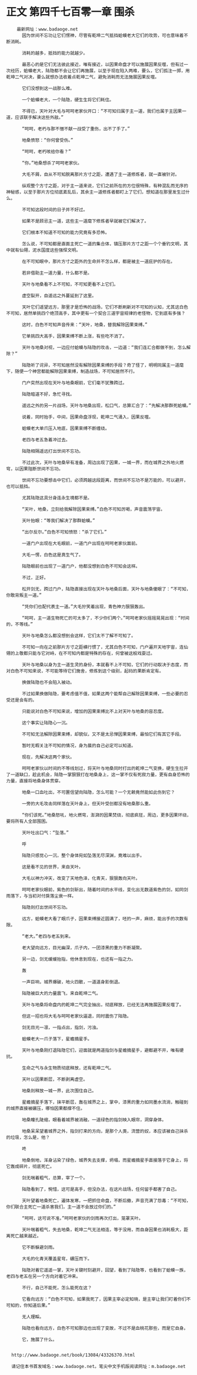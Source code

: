 # 正文 第四千七百零一章 围杀
        最新网址：www.badaoge.net
          因为世间不忘功让它们愣神，尽管有乾坤二气抵挡蛤蟆老大它们的攻势，可也意味着不断消耗。
      
          消耗的越多，抵挡的能力就越少。
      
          最恶心的是它们无法彼此接近，唯有接近，以因果命盘才可以施展因果反噬，但有过一次经历，蛤蟆老大，陆隐都不会让它们再施展，以至于现在陷入两难，要么，它们孤注一掷，用乾坤二气对决，要么就想办法收着点乾坤二气，避免消耗而无法施展因果反噬。
      
          它们没想到这一战那么难。
      
          一个蛤蟆老大，一个陆隐，硬生生将它们耗住。
      
          不得已，天叶对大毛与呵呵老家伙开口：“不可知归属于主一道，我们也属于主因果一道，应该联手解决这些外敌。”
      
          “呵呵，老朽与那不憎不献一战受了重伤，出不了手了。”
      
          地桑愤怒：“你何曾受伤。”
      
          “呵呵，老朽咳给你看？”
      
          “你。”地桑想杀了呵呵老家伙。
      
          大毛不屑，自从不可知脱离那片方寸之距，遭遇了主一道修炼者，就一直被针对。
      
          纵观整个方寸之距，对于主一道来说，它们之前所在的方位很特殊，有种混乱而无序的神秘感，以至于那片方位彻底紊乱后，其余主一道修炼者都盯上了它们，想知道在那里发生过什么。
      
          不可知这段时间的日子并不好过。
      
          如果不是顾忌主一道，这些主一道麾下修炼者早就被它们解决了。
      
          它们根本不知道不可知的能力究竟有多恐怖。
      
          怎么说，不可知都是直面主死亡一道的集合体，镇压那片方寸之距一个个垂钓文明，其中就有仙翎，泥水国度这些强悍文明。
      
          在不可知眼中，那片方寸之距外的生命并不怎么样，都是被主一道庇护的存在。
      
          若非借助主一道力量，什么都不是。
      
          天叶与地桑看不上不可知，不可知更看不上它们。
      
          虚空裂开，自遥远之外蔓延到了这里。
      
          天叶它们遥望远方，那里才是恐怖的战场，它们不断刷新对不可知的认知，尤其这白色不可知，居然单挑四个绝顶高手，其中更有一个契合三道宇宙规律的老怪物，它到底有多强？
      
          这时，白色不可知声音传来：“天叶，地桑，替我解除因果束缚。”
      
          它单挑四大高手，因果束缚不断上涨，有些吃不消了。
      
          天叶与地桑对视，一边应付蛤蟆与陆隐的攻击，一边道：“我们连汇合都做不到，怎么解除？”
      
          陆隐听了诧异，不可知居然没有解除因果束缚的手段？奇了怪了，明明同属主一道麾下，随便一个神宫都能解除因果束缚，制造战场，不可知居然不行。
      
          门户突然出现在天叶与地桑眼前，它们毫不犹豫跨过。
      
          陆隐暗道不好，急忙寻找。
      
          遥远之外的另一片战场，天叶与地桑出现，松口气，总算汇合了：“先解决那群死蛤蟆。”
      
          说着，同时抬手，中间，因果命盘浮现，乾坤二气涌入，因果反噬。
      
          蛤蟆老大单爪压入地底，因果束缚不断缠绕。
      
          老四与老五急着冲过去。
      
          陆隐相隔遥远打出世间不忘功。
      
          不过此次，天叶与地桑早有准备，周边出现了因果，一城一界，而在城界之外地火燃穹，以因果阻断世间不忘功。
      
          世间不忘功要想击中它们，必须跨越这段距离，而世间不忘功不是万能的，可以避开，也可以抵挡。
      
          尤其陆隐这具分身连永生境都不是。
      
          “天叶，地桑，立刻给我解除因果束缚。”白色不可知厉喝，声音震荡宇宙。
      
          天叶抬眼：“等我们解决了那群蛤蟆。”
      
          “出尔反尔。”白色不可知愤怒：“杀了它们。”
      
          一道门户出现在大毛眼前，一道门户出现在呵呵老家伙面前。
      
          大毛一愣，白色这是真生气了。
      
          陆隐眼前也出现了一道门户，他都没想到白色不可知会这样。
      
          不过，正好。
      
          松开剑无，跨过门户，陆隐直接出现在天叶与地桑后面，天叶与地桑傻眼了：“不可知，你敢背叛主一道。”
      
          “凭你们也配代表主一道。”大毛狞笑着出现，青色神力狠狠轰出。
      
          “呵呵，主一道生物死亡的可太多了，不少你们两个。”呵呵老家伙摇摇晃晃出现：“时间的，不等线。”
      
          天叶与地桑怎么都没想到会这样，它们太不了解不可知了。
      
          不可知一向在之前那片方寸之距横行惯了，尤其白色不可知，门户遍开天地宇宙，连仙翎的上敬都只能与它对峙，在不可知内都是特殊的存在，何曾被这般戏耍过。
      
          天叶与地桑以身为主一道生灵的身份，本就看不上不可知，它们的行动取决于态度，而对白色不可知来说，不可能等待它们施舍，修炼到这个级别，起码的果断肯定有。
      
          换做陆隐也不会陷入被动。
      
          不过如果换做陆隐，要考虑值不值，如果这两个能帮自己解除因果束缚，一些必要的忍受还是会有的。
      
          只能说对白色不可知来说，增加的因果束缚比不上对天叶与地桑的容忍度。
      
          这个事实让陆隐心一沉。
      
          不可知无法解除因果束缚，却貌似，又不是太忌惮因果束缚，最怕它们有其它手段。
      
          暂时无暇关注不可知的情况，身为晨的自己必定可以知道。
      
          现在，先解决这两个家伙。
      
          呵呵老家伙以时间的不等线划过，将天叶与地桑同时打出的乾坤二气变换，硬生生拉开了一道缺口，趁此机会，陆隐一掌狠狠打在地桑身上，这一掌不仅有死寂力量，更有自身恐怖的力量，直接将地桑身体贯穿。
      
          地桑一口血吐出，不可置信望向陆隐，怎么可能？一个无赖竟然能如此伤到它？
      
          一旁的大毛攻击同样落在天叶身上，但天叶受创都没有地桑那么重。
      
          “你们该死。”地桑怒吼，地火燃穹，澎湃的因果焚烧，彻底疯狂，周边，更多因果环绕，要将所有人全部围困。
      
          天叶吐出口气：“坠落。”
      
          呼
      
          陆隐只感觉心一沉，整个身体宛如坠落无尽深渊，竟难以出手。
      
          这是看不见的世界，来自天叶。
      
          大毛以神力冲天，改变了天地色泽，化青天，狠狠轰向天叶。
      
          呵呵老家伙眼前，紫色的剑斩出，随着时间的水平线，变化出无数道紫色的剑，如同剑雨落下，与当初对付戾落尘衰一样。
      
          陆隐则打出世间不忘功。
      
          远方，蛤蟆老大看了眼爪子，因果束缚接近圆满了，呸的一声，麻烦，能出手的次数有限。
      
          “老大。”老四与老五到来。
      
          老大望向远方，目光幽深，爪子内，一团漆黑的重力不断凝聚。
      
          另一边，剑无缓缓抬指，他休息到现在，也还有一指之力。
      
          轰
      
          一声巨响，城界爆破，地火四散，一道道身影倒退。
      
          陆隐被巨大的力量震飞，来自乾坤二气。
      
          天叶与地桑将命盘内的乾坤二气完全抽出，彻底释放，已经无法再施展因果反噬了。
      
          但这一招也将大毛与呵呵老家伙逼退，同时震伤了陆隐。
      
          剑无目光一凛，一指点出，指剑，污浊。
      
          蛤蟆老大一爪子落下，星蟾摘星手。
      
          天叶与地桑刚打退陆隐它们，迎面就是两道指剑与星蟾摘星手，避都避不开，唯有硬抗。
      
          生命之气与永生物质彻底释放，还有乾坤二气。
      
          天叶以因果断层，不断剥离虚空。
      
          地桑则释放一城一界，此次围住自己。
      
          星蟾摘星手落下，抹平断层，轰在城界之上，掌中，漆黑的重力如同墨水流淌，触碰到的城界直接被碾压，哪怕因果都撑不住。
      
          地桑瞳孔陡缩，眼看着城界被消融，一道绿色的指剑映入眼帘，洞穿身体。
      
          地桑呆呆望着城界之外，指剑打来的方向，是那个人类，流营的奴，本应该被自己抹杀的垃圾，怎么是，他？
      
          咚
      
          地桑倒地，浑身沾染了绿色，城界失去支撑，坍塌，而星蟾摘星手直接落于它身上，将它轰成碎片，彻底死亡。
      
          剑无喘着粗气，总算，宰了一个。
      
          陆隐看到了，惋惜，这可是高手，但没办法，在这片战场，任何留手都害了自己。
      
          天叶望着地桑死亡，遍体发寒，一把抓住命盘，不断后撤，声音充满了怨毒：“不可知，你们联合主死亡一道杀害我们，主一道不会放过你们的。”
      
          “呵呵，这可说不准。”呵呵老家伙的剑雨再次打出，笼罩天叶。
      
          天叶喘着粗气，失去地桑，乾坤二气无法相连，等于没用，而自身因果也消耗极大，距离死亡越来越近。
      
          它不断躲避剑雨。
      
          大毛的化青天覆盖星穹，碾压而下。
      
          陆隐对着它遥遥一掌，天叶关键时刻避开，回望，看到了陆隐等，也看到了蛤蟆一族，老四与老五在另一个方向对着它冲来。
      
          不行，自己不能死，怎么能死在这？
      
          它看向远方：“白色不可知，如果我死了，因果主宰必定知晓，是主宰让我们盯着你们不可知的，你知道后果。”
      
          无人理睬。
      
          陆隐也看向远方，白色不可知那边也出现了变故，不过不是血桃花那些，而是它自身。
      
          它，施展了什么。
      
      
      http://www.badaoge.net/book/13084/43326370.html
      
      请记住本书首发域名：www.badaoge.net。笔尖中文手机版阅读网址：m.badaoge.net